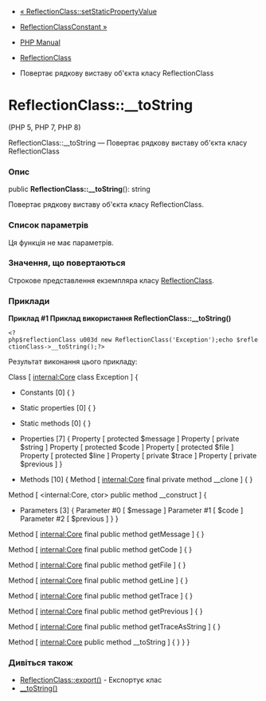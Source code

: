 - [«
ReflectionClass::setStaticPropertyValue](reflectionclass.setstaticpropertyvalue.md)
- [ReflectionClassConstant »](class.reflectionclassconstant.md)

- [PHP Manual](index.md)
- [ReflectionClass](class.reflectionclass.md)
- Повертає рядкову виставу об'єкта класу ReflectionClass

# ReflectionClass::\_\_toString

(PHP 5, PHP 7, PHP 8)

ReflectionClass::\_\_toString — Повертає рядкову виставу
об'єкта класу ReflectionClass

### Опис

public **ReflectionClass::\_\_toString**(): string

Повертає рядкову виставу об'єкта класу ReflectionClass.

### Список параметрів

Ця функція не має параметрів.

### Значення, що повертаються

Строкове представлення екземпляра класу
[ReflectionClass](class.reflectionclass.md).

### Приклади

**Приклад #1 Приклад використання **ReflectionClass::\_\_toString()****

` <?php$reflectionClass u003d new ReflectionClass('Exception');echo $reflectionClass->__toString();?> `

Результат виконання цього прикладу:

Class [ <internal:Core> class Exception ] {

- Constants [0] {
}

- Static properties [0] {
}

- Static methods [0] {
}

- Properties [7] {
Property [ <default> protected $message ]
Property [ <default> private $string ]
Property [ <default> protected $code ]
Property [ <default> protected $file ]
Property [ <default> protected $line ]
Property [ <default> private $trace ]
Property [ <default> private $previous ]
}

- Methods [10] {
Method [ <internal:Core> final private method __clone ] {
}

Method [ <internal:Core, ctor> public method __construct ] {

- Parameters [3] {
Parameter #0 [ <optional> $message ]
Parameter #1 [ <optional> $code ]
Parameter #2 [ <optional> $previous ]
}
}

Method [ <internal:Core> final public method getMessage ] {
}

Method [ <internal:Core> final public method getCode ] {
}

Method [ <internal:Core> final public method getFile ] {
}

Method [ <internal:Core> final public method getLine ] {
}

Method [ <internal:Core> final public method getTrace ] {
}

Method [ <internal:Core> final public method getPrevious ] {
}

Method [ <internal:Core> final public method getTraceAsString ] {
}

Method [ <internal:Core> public method __toString ] {
}
}
}

### Дивіться також

- [ReflectionClass::export()](reflectionclass.export.md) -
Експортує клас
- [\_\_toString()](language.oop5.magic.md#object.tostring)
